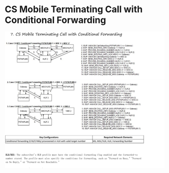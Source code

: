 # CS Mobile Terminating Call with Conditional Forwarding

![CS Mobile Terminating Call with Conditional Forwarding](Images/CS%20Mobile%20Terminating%20Call%20with%20Conditional%20Forwarding.png)
![CS Mobile Terminating Call with Conditional Forwarding](Images/CS%20Mobile%20Terminating%20Call%20with%20Conditional%20Forwarding%202.png)